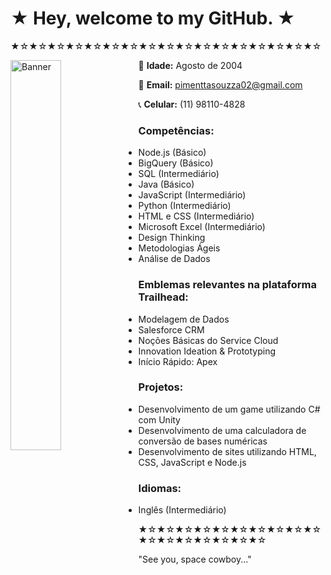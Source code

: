 # ★ Hey, welcome to my GitHub. ★
★☆★☆★☆★☆★☆★☆★☆★☆★☆★☆★☆★☆★☆★☆★☆★☆★☆

<img src="https://i.pinimg.com/564x/3c/1e/2e/3c1e2e6010950d1279383c45b5c66506.jpg" alt="Banner" width="40%" align="left">

<div align="left">

🎂 **Idade:** Agosto de 2004

📧 **Email:** pimenttasouzza02@gmail.com

📞 **Celular:** (11) 98110-4828

### Competências:
- Node.js (Básico)
- BigQuery (Básico)
- SQL (Intermediário)
- Java (Básico)
- JavaScript (Intermediário)
- Python (Intermediário)
- HTML e CSS (Intermediário)
- Microsoft Excel (Intermediário)
- Design Thinking
- Metodologias Ágeis
- Análise de Dados

### Emblemas relevantes na plataforma Trailhead:
- Modelagem de Dados
- Salesforce CRM
- Noções Básicas do Service Cloud
- Innovation Ideation & Prototyping
- Início Rápido: Apex

### Projetos:
- Desenvolvimento de um game utilizando C# com Unity
- Desenvolvimento de uma calculadora de conversão de bases numéricas
- Desenvolvimento de sites utilizando HTML, CSS, JavaScript e Node.js

### Idiomas:
- Inglês (Intermediário)

</div>

★☆★☆★☆★☆★☆★☆★☆★☆★☆★☆★☆★☆★☆★☆★☆★☆★☆

"See you, space cowboy..."

